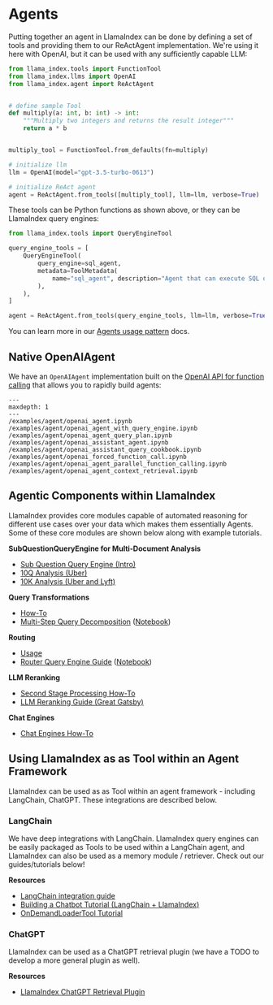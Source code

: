 # Agents

Putting together an agent in LlamaIndex can be done by defining a set of tools and providing them to our ReActAgent implementation. We're using it here with OpenAI, but it can be used with any sufficiently capable LLM:

```python
from llama_index.tools import FunctionTool
from llama_index.llms import OpenAI
from llama_index.agent import ReActAgent


# define sample Tool
def multiply(a: int, b: int) -> int:
    """Multiply two integers and returns the result integer"""
    return a * b


multiply_tool = FunctionTool.from_defaults(fn=multiply)

# initialize llm
llm = OpenAI(model="gpt-3.5-turbo-0613")

# initialize ReAct agent
agent = ReActAgent.from_tools([multiply_tool], llm=llm, verbose=True)
```

These tools can be Python functions as shown above, or they can be LlamaIndex query engines:

```python
from llama_index.tools import QueryEngineTool

query_engine_tools = [
    QueryEngineTool(
        query_engine=sql_agent,
        metadata=ToolMetadata(
            name="sql_agent", description="Agent that can execute SQL queries."
        ),
    ),
]

agent = ReActAgent.from_tools(query_engine_tools, llm=llm, verbose=True)
```

You can learn more in our [Agents usage pattern](/module_guides/deploying/agents/usage_pattern.md) docs.

## Native OpenAIAgent

We have an `OpenAIAgent` implementation built on the [OpenAI API for function calling](https://openai.com/blog/function-calling-and-other-api-updates) that allows you to rapidly build agents:

```{toctree}
---
maxdepth: 1
---
/examples/agent/openai_agent.ipynb
/examples/agent/openai_agent_with_query_engine.ipynb
/examples/agent/openai_agent_query_plan.ipynb
/examples/agent/openai_assistant_agent.ipynb
/examples/agent/openai_assistant_query_cookbook.ipynb
/examples/agent/openai_forced_function_call.ipynb
/examples/agent/openai_agent_parallel_function_calling.ipynb
/examples/agent/openai_agent_context_retrieval.ipynb
```

## Agentic Components within LlamaIndex

LlamaIndex provides core modules capable of automated reasoning for different use cases over your data which makes them essentially Agents. Some of these core modules are shown below along with example tutorials.

**SubQuestionQueryEngine for Multi-Document Analysis**

- [Sub Question Query Engine (Intro)](/examples/query_engine/sub_question_query_engine.ipynb)
- [10Q Analysis (Uber)](/examples/usecases/10q_sub_question.ipynb)
- [10K Analysis (Uber and Lyft)](/examples/usecases/10k_sub_question.ipynb)

**Query Transformations**

- [How-To](/optimizing/advanced_retrieval/query_transformations.md)
- [Multi-Step Query Decomposition](/examples/query_transformations/HyDEQueryTransformDemo.ipynb) ([Notebook](https://github.com/jerryjliu/llama_index/blob/main/docs/examples/query_transformations/HyDEQueryTransformDemo.ipynb))

**Routing**

- [Usage](/module_guides/querying/router/root.md)
- [Router Query Engine Guide](/examples/query_engine/RouterQueryEngine.ipynb) ([Notebook](https://github.com/jerryjliu/llama_index/blob/main/docs/examples/query_engine/RouterQueryEngine.ipynb))

**LLM Reranking**

- [Second Stage Processing How-To](/module_guides/querying/node_postprocessors/root.md)
- [LLM Reranking Guide (Great Gatsby)](/examples/node_postprocessor/LLMReranker-Gatsby.ipynb)

**Chat Engines**

- [Chat Engines How-To](/module_guides/deploying/chat_engines/root.md)

## Using LlamaIndex as as Tool within an Agent Framework

LlamaIndex can be used as as Tool within an agent framework - including LangChain, ChatGPT. These integrations are described below.

### LangChain

We have deep integrations with LangChain.
LlamaIndex query engines can be easily packaged as Tools to be used within a LangChain agent, and LlamaIndex can also be used as a memory module / retriever. Check out our guides/tutorials below!

**Resources**

- [LangChain integration guide](/community/integrations/using_with_langchain.md)
- [Building a Chatbot Tutorial (LangChain + LlamaIndex)](/understanding/putting_it_all_together/chatbots/building_a_chatbot.md)
- [OnDemandLoaderTool Tutorial](/examples/tools/OnDemandLoaderTool.ipynb)

### ChatGPT

LlamaIndex can be used as a ChatGPT retrieval plugin (we have a TODO to develop a more general plugin as well).

**Resources**

- [LlamaIndex ChatGPT Retrieval Plugin](https://github.com/openai/chatgpt-retrieval-plugin#llamaindex)
